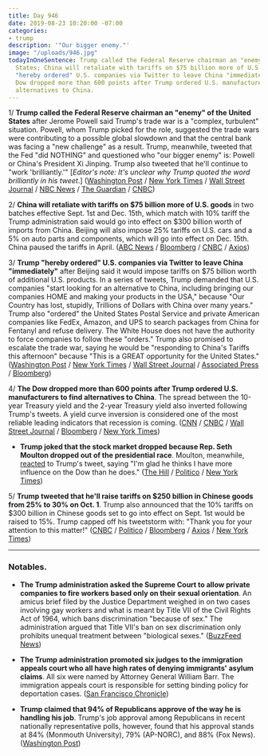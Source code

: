 ```yaml
---
title: Day 946
date: 2019-08-23 10:20:00 -07:00
categories:
- trump
description: '"Our bigger enemy."'
image: "/uploads/946.jpg"
todayInOneSentence: Trump called the Federal Reserve chairman an "enemy" of the United
  States; China will retaliate with tariffs on $75 billion more of U.S. goods; Trump
  "hereby ordered" U.S. companies via Twitter to leave China "immediately"; and the
  Dow dropped more than 600 points after Trump ordered U.S. manufacturers to find
  alternatives to China.
---
```


1/ **Trump called the Federal Reserve chairman an "enemy" of the United States** after Jerome Powell said Trump's trade war is a "complex, turbulent" situation. Powell, whom Trump picked for the role, suggested the trade wars were contributing to a possible global slowdown and that the central bank was facing a "new challenge" as a result. Trump, meanwhile, tweeted that the Fed "did NOTHING" and questioned who "our bigger enemy" is: Powell or China's President Xi Jinping. Trump also tweeted that he'll continue to "work 'brilliantly.'" \[*Editor's note: It's unclear why Trump quoted the word brilliantly in his tweet*.\] ([Washington Post](https://www.washingtonpost.com/business/2019/08/23/fed-chair-powell-vows-sustain-expansion-he-doesnt-commit-deep-interest-rate-cuts-trump-wants/) / [New York Times](https://www.nytimes.com/2019/08/23/business/powell-fed-interest-rates-trump.html) / [Wall Street Journal](https://www.wsj.com/articles/powell-says-fed-prepared-to-provide-stimulus-if-a-slowdown-hits-u-s-economy-11566568965) / [NBC News](https://www.nbcnews.com/politics/donald-trump/trump-slams-fed-chief-who-our-biggest-enemy-jay-powell-n1045786) / [The Guardian](https://www.theguardian.com/business/2019/aug/23/fed-chair-jerome-powell-trump-trade-policies-new-challenge) / [CNBC](https://www.cnbc.com/2019/08/23/trump-tweets-who-is-our-bigger-enemy-fed-chairman-powell-or-chinese-president-xi.html))

2/ **China will retaliate with tariffs on $75 billion more of U.S. goods** in two batches effective Sept. 1st and Dec. 15th, which match with 10% tariff the Trump administration said would go into effect on $300 billion worth of imports from China. Beijing will also impose 25% tariffs on U.S. cars and a 5% on auto parts and components, which will go into effect on Dec. 15th. China paused the tariffs in April. ([ABC News](https://abcnews.go.com/Politics/china-announces-tariffs-75-billion-us-goods-trump/story?id=65147062) / [Bloomberg](https://www.bloomberg.com/news/articles/2019-08-23/china-to-soon-unveil-tariffs-on-u-s-says-global-times-hu) / [CNBC](https://www.cnbc.com/2019/08/23/china-to-retaliate-with-new-tariffs-on-another-75-billion-worth-of-us-goods.html) / [Axios](https://www.axios.com/us-china-trade-war-retaliatory-tariffs-75-billion-cf123005-4e57-4b44-b616-0ce789c792cb.html))

3/ **Trump "hereby ordered" U.S. companies via Twitter to leave China "immediately"** after Beijing said it would impose tariffs on $75 billion worth of additional U.S. products. In a series of tweets, Trump demanded that U.S. companies "start looking for an alternative to China, including bringing our companies HOME and making your products in the USA," because "Our Country has lost, stupidly, Trillions of Dollars with China over many years." Trump also "ordered" the United States Postal Service and private American companies like FedEx, Amazon, and UPS to search packages from China for Fentanyl and refuse delivery. The White House does not have the authority to force companies to follow these "orders." Trump also promised to escalate the trade war, saying he would be "responding to China's Tariffs this afternoon" because "This is a GREAT opportunity for the United States." ([Washington Post](https://www.washingtonpost.com/business/2019/08/23/china-hits-us-with-tariffs-billion-worth-goods-reinstates-auto-levies-state-media-report/) / [New York Times](https://www.nytimes.com/2019/08/23/business/china-tariffs-trump.html) / [Wall Street Journal](https://www.wsj.com/articles/china-to-impose-tariffs-on-more-u-s-products-11566562931) / [Associated Press](https://apnews.com/84c8781157484f8ebb4c3f462f38e30d) / [Bloomberg](https://www.bloomberg.com/news/articles/2019-08-23/trump-asks-who-s-bigger-u-s-enemy-fed-s-powell-or-china-s-xi))

4/ **The Dow dropped more than 600 points after Trump ordered U.S. manufacturers to find alternatives to China**. The spread between the 10-year Treasury yield and the 2-year Treasury yield also inverted following Trump's tweets. A yield curve inversion is considered one of the most reliable leading indicators that recession is coming. ([CNN](https://www.cnn.com/2019/08/23/investing/dow-stock-market-today/index.html) / [CNBC](https://www.cnbc.com/2019/08/23/us-stocks-wall-street-monitors-speech-from-fed-chair-jerome-powell.html) / [Wall Street Journal](https://www.wsj.com/articles/global-stocks-rise-with-all-eyes-on-the-fed-11566547507) / [Bloomberg](https://www.bloomberg.com/news/articles/2019-08-22/asia-stocks-set-for-muted-start-as-powell-awaits-markets-wrap) / [New York Times](https://www.nytimes.com/2019/08/23/business/stocks-market-tariffs.html))

* **Trump joked that the stock market dropped because Rep. Seth Moulton dropped out of the presidential race**. Moulton, meanwhile, [reacted](https://twitter.com/daveweigel/status/1164976513705340928) to Trump's tweet, saying "I'm glad he thinks I have more influence on the Dow than he does." ([The Hill](https://thehill.com/homenews/administration/458591-trump-quips-that-stock-market-drop-following-his-tweets-is-because) / [Politico](https://www.politico.com/story/2019/08/23/seth-moulton-to-drop-out-of-2020-race-1472875) / [New York Times](https://www.nytimes.com/2019/08/23/us/politics/seth-moulton-2020-drop-out.html))

5/ **Trump tweeted that he'll raise tariffs on $250 billion in Chinese goods from 25% to 30% on Oct. 1**. Trump also announced that the 10% tariffs on $300 billion in Chinese goods set to go into effect on Sept. 1st would be raised to 15%. Trump capped off his tweetstorm with: "Thank you for your attention to this matter!" ([CNBC](https://www.cnbc.com/2019/08/23/trump-will-raise-tariff-rates-on-chinese-goods-in-response-to-trade-war-retaliation.html) / [Politico](https://www.politico.com/story/2019/08/23/navarro-not-worried-china-trade-war-1473382) / [Bloomberg](https://www.bloomberg.com/news/articles/2019-08-23/trump-says-he-is-boosting-tariffs-on-china-imports-jzolt2no) / [Axios](https://www.axios.com/trump-escalates-tariffs-hundreds-billions-dollars-worth-chinese-imports-61376483-973a-41e7-a277-15717ed56b88.html) / [New York Times](https://www.nytimes.com/2019/08/23/business/china-tariffs-trump.html))

---

### Notables.

* **The Trump administration asked the Supreme Court to allow private companies to fire workers based only on their sexual orientation**. An amicus brief filed by the Justice Department weighed in on two cases involving gay workers and what is meant by Title VII of the Civil Rights Act of 1964, which bans discrimination "because of sex." The administration argued that Title VII's ban on sex discrimination only prohibits unequal treatment between "biological sexes." ([BuzzFeed News](https://www.buzzfeednews.com/article/dominicholden/trump-scotus-gay-workers))

* **The Trump administration promoted six judges to the immigration appeals court who all have high rates of denying immigrants' asylum claims**. All six were named by Attorney General William Barr. The immigration appeals court is responsible for setting binding policy for deportation cases. ([San Francisco Chronicle](https://www.sfchronicle.com/politics/article/AG-William-Barr-promotes-immigration-judges-with-14373344.php))

* **Trump claimed that 94% of Republicans approve of the way he is handling his job**. Trump's job approval among Republicans in recent nationally representative polls, however, found that his approval stands at 84% (Monmouth University), 79% (AP-NORC), and 88% (Fox News). ([Washington Post](https://www.washingtonpost.com/politics/trump-claims-higher-job-approval-among-republicans-than-recent-polls-have-found/2019/08/23/0e6c68c8-c599-11e9-9986-1fb3e4397be4_story.html))